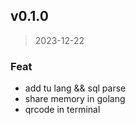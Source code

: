 
<a name="v0.1.0"></a>
## v0.1.0

> 2023-12-22

### Feat

* add tu lang \&\& sql parse
* share memory in golang
* qrcode in terminal

